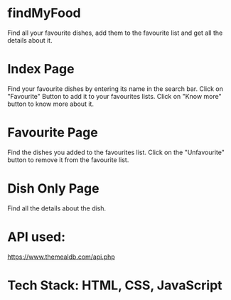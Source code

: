 # findMyFood

Find all your favourite dishes, add them to the favourite list and get all the details about it.

# Index Page
Find your favourite dishes by entering its name in the search bar. Click on "Favourite" Button to add it to your favourites lists. Click on "Know more" button to know more about it.

# Favourite Page
Find the dishes you added to the favourites list. Click on the "Unfavourite" button to remove it from the favourite list.

# Dish Only Page
Find all the details about the dish.

# API used: 
https://www.themealdb.com/api.php
# Tech Stack: HTML, CSS, JavaScript 
